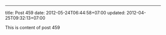 ---
title: Post 459
date: 2012-05-24T06:44:58+07:00
updated: 2012-04-25T09:32:13+07:00

This is content of post 459